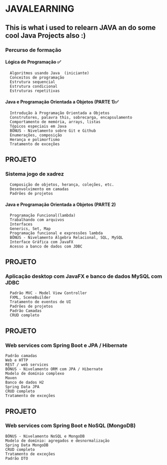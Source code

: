 # JAVALEARNING


## This is what i used to relearn JAVA an do some cool Java Projects also :) 

### Percurso de formação
#### Lógica de Programação ✅

      Algoritmos usando Java  (iniciante)
      Conceitos de programação
      Estrutura sequencial
      Estrutura condicional
      Estruturas repetitivas

#### Java e Programação Orientada a Objetos (PARTE 1)✅

      Introdução à Programação Orientada a Objetos
      Construtores, palavra this, sobrecarga, encapsulamento
      Comportamento de memória, arrays, listas
      Tópicos especiais em Java
      BÔNUS - Nivelamento sobre Git e Github
      Enumerações, composição
      Herança e polimorfismo
      Tratamento de exceções

## PROJETO
### Sistema jogo de xadrez 
 
      Composição de objetos, herança, coleções, etc.
      Desenvolvimento em camadas
      Padrões de projetos

#### Java e Programação Orientada a Objetos (PARTE 2)

      Programação Funcional(lambda)
      Trabalhando com arquivos
      Interfaces
      Generics, Set, Map
      Programação funcional e expressões lambda
      BÔNUS - Nivelamento Álgebra Relacional, SQL, MySQL
      Interface Gráfica com JavaFX
      Acesso a banco de dados com JDBC
      
## PROJETO
### Aplicação desktop com JavaFX e banco de dados MySQL com JDBC
      Padrão MVC - Model View Controller
      FXML, SceneBuilder
      Tratamento de eventos de UI
      Padrões de projetos
      Padrão Camadas
      CRUD completo
      
## PROJETO
### Web services com Spring Boot e JPA / Hibernate
    Padrão camadas
    Web e HTTP
    REST / web services
    BÔNUS - Nivelamento ORM com JPA / Hibernate
    Modelo de domínio complexo
    Maven
    Banco de dados H2
    Spring Data JPA
    CRUD completo
    Tratamento de exceções

    
## PROJETO
### Web services com Spring Boot e NoSQL (MongoDB)
    BÔNUS - Nivelamento NoSQL e MongoDB
    Modelo de domínio: agregados e desnormalização
    Spring Data MongoDB
    CRUD completo
    Tratamento de exceções
    Padrão DTO
